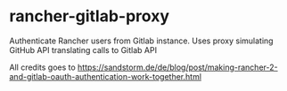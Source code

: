 # rancher-gitlab-proxy
Authenticate Rancher users from Gitlab instance. Uses proxy simulating GitHub API translating calls to Gitlab API

All credits goes to https://sandstorm.de/de/blog/post/making-rancher-2-and-gitlab-oauth-authentication-work-together.html
